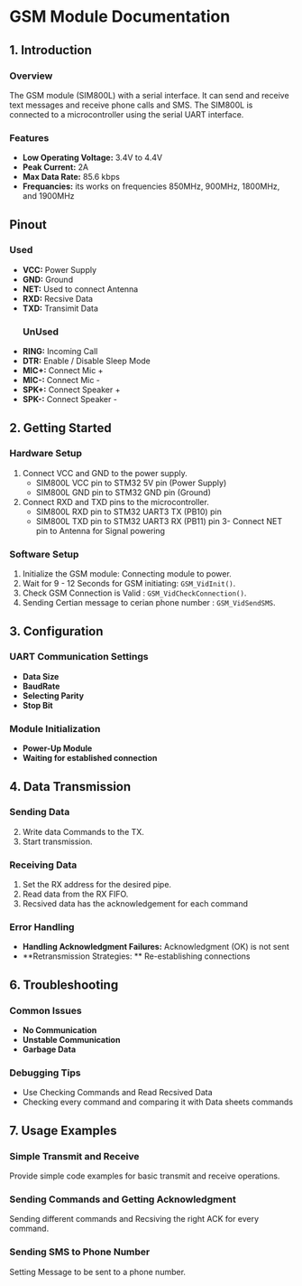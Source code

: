 # GSM Module Documentation

## 1. Introduction

### Overview
The GSM module (SIM800L) with a serial interface. It can send and receive text messages and receive phone calls and SMS. The SIM800L is connected to a microcontroller using the serial UART interface.

### Features
- **Low Operating Voltage:** 3.4V to 4.4V
- **Peak Current:** 2A
- **Max Data Rate:** 85.6 kbps
- **Frequancies:** its works on frequencies 850MHz, 900MHz, 1800MHz, and 1900MHz

## Pinout
  ### Used
- **VCC:** Power Supply
- **GND:** Ground
- **NET:** Used to connect Antenna
- **RXD:** Recsive Data
- **TXD:** Transimit Data
  ### UnUsed
- **RING:** Incoming Call 
- **DTR:** Enable / Disable Sleep Mode
- **MIC+:** Connect Mic +
- **MIC-:** Connect Mic -
- **SPK+:** Connect Speaker +
- **SPK-:** Connect Speaker -


## 2. Getting Started

### Hardware Setup
1. Connect VCC and GND to the power supply.
   - SIM800L VCC pin to STM32 5V pin (Power Supply)
   - SIM800L GND pin to STM32 GND pin (Ground)
2. Connect RXD and TXD pins to the microcontroller.
   - SIM800L RXD pin to STM32 UART3 TX (PB10) pin
   - SIM800L TXD pin to STM32 UART3 RX (PB11) pin
3- Connect NET pin to Antenna for Signal powering

### Software Setup
1. Initialize the GSM module: Connecting module to power.
2. Wait for 9 - 12 Seconds for GSM initiating:  `GSM_VidInit()`.
3. Check GSM Connection is Valid : `GSM_VidCheckConnection()`.
4. Sending Certian message to cerian phone number : `GSM_VidSendSMS`.

## 3. Configuration

### UART Communication Settings
- **Data Size**
- **BaudRate**
- **Selecting Parity**
- **Stop Bit**


### Module Initialization
- **Power-Up Module**
- **Waiting for established connection**

## 4. Data Transmission

### Sending Data
2. Write data Commands to the TX.
3. Start transmission.

### Receiving Data
1. Set the RX address for the desired pipe.
2. Read data from the RX FIFO.
3. Recsived data has the acknowledgement for each command 

### Error Handling
- **Handling Acknowledgment Failures:** Acknowledgment (OK) is not sent
- **Retransmission Strategies: ** Re-establishing connections  


## 6. Troubleshooting

### Common Issues
- **No Communication**
- **Unstable Communication**
- **Garbage Data**

### Debugging Tips
- Use Checking Commands and Read Recsived Data
- Checking every command and comparing it with Data sheets commands

## 7. Usage Examples

### Simple Transmit and Receive
Provide simple code examples for basic transmit and receive operations.

### Sending Commands and Getting Acknowledgment
Sending different commands and Recsiving the right ACK for every command.

### Sending SMS to Phone Number
Setting Message to be sent to a phone number.

